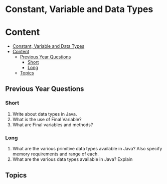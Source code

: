# Constant, Variable and Data Types

# Content

- [Constant, Variable and Data Types](#constant-variable-and-data-types)
- [Content](#content)
  - [Previous Year Questions](#previous-year-questions)
    - [Short](#short)
    - [Long](#long)
  - [Topics](#topics)

## Previous Year Questions

### Short

1. Write about data types in Java.
2. What is the use of Final Variable?
3. What are Final variables and methods?

### Long

1. What are the various primitive data types available in Java? Also specify memory
   requirements and range of each.
2. What are the various data types available in Java? Explain

## Topics
